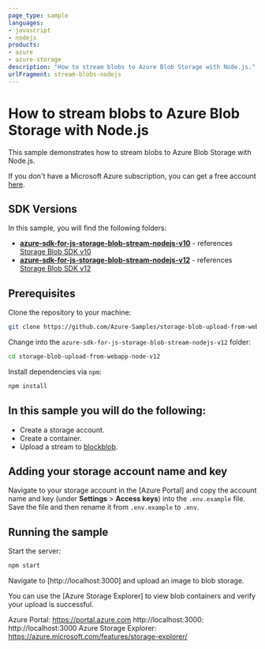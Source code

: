 ```yaml
---
page_type: sample
languages:
- javascript
- nodejs
products:
- azure
- azure-storage
description: "How to stream blobs to Azure Blob Storage with Node.js."
urlFragment: stream-blobs-nodejs
---
```


# How to stream blobs to Azure Blob Storage with Node.js

This sample demonstrates how to stream blobs to Azure Blob Storage with Node.js.

If you don't have a Microsoft Azure subscription, you can get a free account <a href="http://go.microsoft.com/fwlink/?LinkId=330212">here</a>.

## SDK Versions

In this sample, you will find the following folders:

* **[azure-sdk-for-js-storage-blob-stream-nodejs-v10]** - references [Storage Blob SDK v10]
* **[azure-sdk-for-js-storage-blob-stream-nodejs-v12]** - references [Storage Blob SDK v12]

## Prerequisites

Clone the repository to your machine:

```bash
git clone https://github.com/Azure-Samples/storage-blob-upload-from-webapp-node-v12.git
```

Change into the `azure-sdk-for-js-storage-blob-stream-nodejs-v12` folder:

```bash
cd storage-blob-upload-from-webapp-node-v12
```

Install dependencies via `npm`:

```bash
npm install
```

## In this sample you will do the following:

* Create a storage account.
* Create a container.
* Upload a stream to [blockblob].

## Adding your storage account name and key

Navigate to your storage account in the [Azure Portal] and copy the account name and key (under **Settings** > **Access keys**) into the `.env.example` file. Save the file and then rename it from `.env.example` to `.env`.

## Running the sample

Start the server:

```bash
npm start
```

Navigate to [http://localhost:3000] and upload an image to blob storage.

You can use the [Azure Storage Explorer] to view blob containers and verify your upload is successful.

<!-- LINKS -->
[azure-sdk-for-js-storage-blob-stream-nodejs-v10]: https://github.com/Azure-Samples/azure-sdk-for-js-storage-blob-stream-nodejs/tree/master/azure-sdk-for-js-storage-blob-stream-nodejs-v10
[azure-sdk-for-js-storage-blob-stream-nodejs-v12]: https://github.com/Azure-Samples/azure-sdk-for-js-storage-blob-stream-nodejs/tree/master/azure-sdk-for-js-storage-blob-stream-nodejs-v12
[Storage Blob SDK v10]: https://www.npmjs.com/package/@azure/storage-blob/v/10.3.0
[Storage Blob SDK v12]: https://www.npmjs.com/package/@azure/storage-blob/v/12.0.0
[blockblob]: https://docs.microsoft.com/en-us/rest/api/storageservices/understanding-block-blobs--append-blobs--and-page-blobs
Azure Portal: https://portal.azure.com
http://localhost:3000: http://localhost:3000
Azure Storage Explorer: https://azure.microsoft.com/features/storage-explorer/
